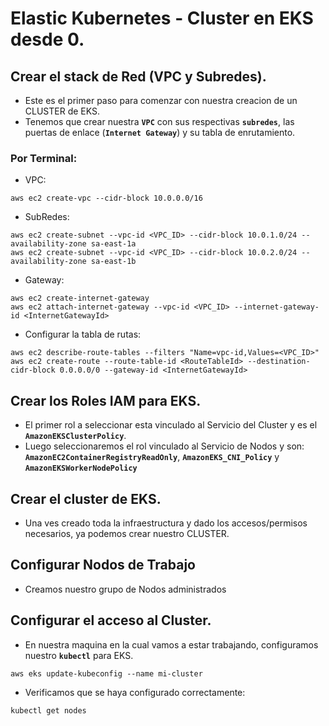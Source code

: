 # Elastic Kubernetes - Cluster en EKS desde 0.
## Crear el stack de Red (VPC y Subredes).
- Este es el primer paso para comenzar con nuestra creacion de un CLUSTER de EKS.
- Tenemos que crear nuestra **`VPC`** con sus respectivas **`subredes`**, las puertas de enlace (**`Internet Gateway`**) y su tabla de enrutamiento.

### Por Terminal:
- VPC:
```
aws ec2 create-vpc --cidr-block 10.0.0.0/16
```
- SubRedes:
```
aws ec2 create-subnet --vpc-id <VPC_ID> --cidr-block 10.0.1.0/24 --availability-zone sa-east-1a
aws ec2 create-subnet --vpc-id <VPC_ID> --cidr-block 10.0.2.0/24 --availability-zone sa-east-1b
```
- Gateway:
```
aws ec2 create-internet-gateway
aws ec2 attach-internet-gateway --vpc-id <VPC_ID> --internet-gateway-id <InternetGatewayId>
```
- Configurar la tabla de rutas:
```
aws ec2 describe-route-tables --filters "Name=vpc-id,Values=<VPC_ID>"
aws ec2 create-route --route-table-id <RouteTableId> --destination-cidr-block 0.0.0.0/0 --gateway-id <InternetGatewayId>
```

## Crear los Roles IAM para EKS.
- El primer rol a seleccionar esta vinculado al Servicio del Cluster y es el **`AmazonEKSClusterPolicy`**.
- Luego seleccionaremos el rol vinculado al Servicio de Nodos y son: **`AmazonEC2ContainerRegistryReadOnly`**, **`AmazonEKS_CNI_Policy`** y **`AmazonEKSWorkerNodePolicy`**

## Crear el cluster de EKS.
- Una ves creado toda la infraestructura y dado los accesos/permisos necesarios, ya podemos crear nuestro CLUSTER.

## Configurar Nodos de Trabajo
- Creamos nuestro grupo de Nodos administrados

## Configurar el acceso al Cluster.
- En nuestra maquina en la cual vamos a estar trabajando, configuramos nuestro **`kubectl`** para EKS.
```
aws eks update-kubeconfig --name mi-cluster
```

- Verificamos que se haya configurado correctamente:
```
kubectl get nodes
```
